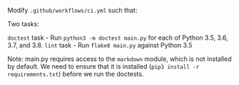 Modify `.github/workflows/ci.yml` such that:

Two tasks:

`doctest` task - Run `python3 -m doctest main.py` for each of Python 3.5, 3.6, 3.7, and 3.8.
`lint` task - Run `flake8 main.py` against Python 3.5

Note: main.py requires access to the `markdown` module, which is not installed by default. We need to ensure that it is installed (`pip3 install -r requirements.txt`) before we run the doctests.
